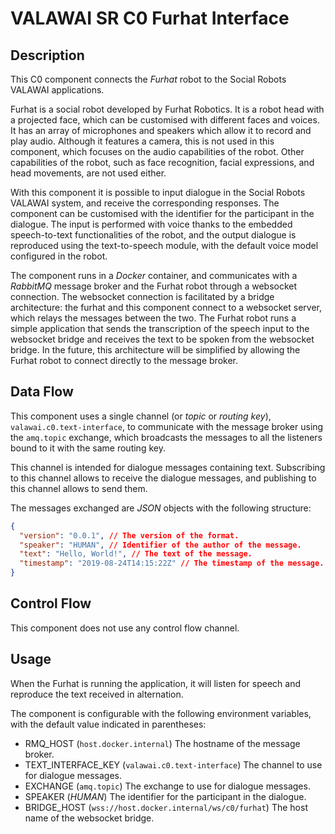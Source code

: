 # VALAWAI SR C0 Furhat Interface

## Description

This C0 component connects the _Furhat_ robot to the Social Robots VALAWAI applications.

Furhat is a social robot developed by Furhat Robotics.
It is a robot head with a projected face, which can be customised with different faces and voices.
It has an array of microphones and speakers which allow it to record and play audio.
Although it features a camera, this is not used in this component, which focuses on the audio capabilities of the robot.
Other capabilities of the robot, such as face recognition, facial expressions, and head movements, are not used either.

With this component it is possible to input dialogue in the Social Robots VALAWAI system, and receive the corresponding responses.
The component can be customised with the identifier for the participant in the dialogue.
The input is performed with voice thanks to the embedded speech-to-text functionalities of the robot, and the output dialogue is reproduced using the text-to-speech module, with the default voice model configured in the robot.

The component runs in a _Docker_ container, and communicates with a _RabbitMQ_ message broker and the Furhat robot through a websocket connection.
The websocket connection is facilitated by a bridge architecture: the furhat and this component connect to a websocket server, which relays the messages between the two.
The Furhat robot runs a simple application that sends the transcription of the speech input to the websocket bridge and receives the text to be spoken from the websocket bridge.
In the future, this architecture will be simplified by allowing the Furhat robot to connect directly to the message broker.

## Data Flow

This component uses a single channel (or _topic_ or _routing key_), `valawai.c0.text-interface`, to communicate with the message broker using the `amq.topic` exchange, which broadcasts the messages to all the listeners bound to it with the same routing key.

This channel is intended for dialogue messages containing text.
Subscribing to this channel allows to receive the dialogue messages, and publishing to this channel allows to send them.

The messages exchanged are _JSON_ objects with the following structure:

```json
{
  "version": "0.0.1", // The version of the format.
  "speaker": "HUMAN", // Identifier of the author of the message.
  "text": "Hello, World!", // The text of the message.
  "timestamp": "2019-08-24T14:15:22Z" // The timestamp of the message.
}
```

## Control Flow

This component does not use any control flow channel.

## Usage

When the Furhat is running the application, it will listen for speech and reproduce the text received in alternation.

The component is configurable with the following environment variables, with the default value indicated in parentheses:

- RMQ_HOST (`host.docker.internal`) The hostname of the message broker.
- TEXT_INTERFACE_KEY (`valawai.c0.text-interface`) The channel to use for dialogue messages.
- EXCHANGE (`amq.topic`) The exchange to use for dialogue messages.
- SPEAKER (_HUMAN_) The identifier for the participant in the dialogue.
- BRIDGE_HOST (`wss://host.docker.internal/ws/c0/furhat`) The host name of the websocket bridge.
